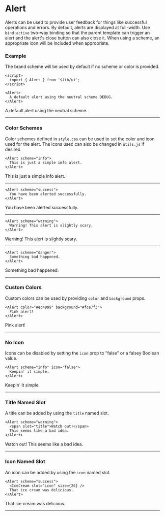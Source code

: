<script>
	import { Alert } from '$lib/ui';
	import { IceCream } from 'lucide-svelte';
	import Tables from './Tables.svelte';
</script>

# Alert

Alerts can be used to provide user feedback for things like successful operations and errors. By default, alerts are
displayed at full-width. Use `bind:active` two-way binding so that the parent template can trigger an alert and the
alert's close button can also close it. When using a scheme, an appropriate icon will be included when appropriate.

### Example

The brand scheme will be used by default if no scheme or color is provided.

```svelte
<script>
  import { Alert } from '$lib/ui';
</script>

<Alert>
  A default alert using the neutral scheme DEBUG.
</Alert>
```
<Alert>A default alert using the neutral scheme.</Alert>

---

### Color Schemes

Color schemes defined in `style.css` can be used to set the color and icon used for the alert. The icons used can also
be changed in `utils.js` if desired.

```svelte
<Alert scheme="info">
  This is just a simple info alert.
</Alert>
```
<Alert scheme="info">This is just a simple info alert.</Alert>

---

```svelte
<Alert scheme="success">
  You have been alerted successfully.
</Alert>
```
<Alert scheme="success">You have been alerted successfully.</Alert>

---

```svelte
<Alert scheme="warning">
  Warning! This alert is slightly scary.
</Alert>
```
<Alert scheme="warning">Warning! This alert is slightly scary.</Alert>

---

```svelte
<Alert scheme="danger">
  Something bad happened.
</Alert>
```
<Alert scheme="danger">Something bad happened.</Alert>

---

### Custom Colors

Custom colors can be used by providing `color` and `background` props.

```svelte
<Alert color="#ec4899" background="#fce7f3">
  Pink alert!
</Alert>
```
<Alert color="#ec4899" background="#fce7f3">Pink alert!</Alert>

---

### No Icon

Icons can be disabled by setting the `icon` prop to "false" or a falsey Boolean value.

```svelte
<Alert scheme="info" icon="false">
  Keepin' it simple.
</Alert>
```
<Alert scheme="info" icon="false">Keepin' it simple.</Alert>

---

### Title Named Slot

A title can be added by using the `title` named slot.

```svelte
<Alert scheme="warning">
  <span slot="title">Watch out!</span>
  This seems like a bad idea.
</Alert>
```
<Alert scheme="warning">
	<span slot="title">Watch out!</span>
	This seems like a bad idea.
</Alert>

---

### Icon Named Slot

An icon can be added by using the `icon` named slot.
  
```svelte
<Alert scheme="success">
  <IceCream slot="icon" size={26} />
  That ice cream was delicious.
</Alert>
```
<Alert scheme="success">
	<IceCream slot="icon" size={26} />
	That ice cream was delicious.
</Alert>

---

<Tables />
